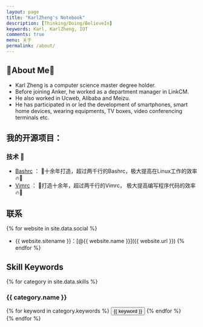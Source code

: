 ```yaml
---
layout: page
title: "KarlZheng's Notebook"
description: [Thinking/Doing/BelieveIn]
keywords: Karl, KarlZheng, IOT
comments: true
menu: 关于
permalink: /about/
---
```

## 👋About Me👋

- Karl Zheng is a computer science master degree holder. 
- Before joining Anker, he worked as a department manager in LinkCM. 
- He also worked in Ucweb, Alibaba and Meizu.
- He has participated in or led the development of smartphones, smart home devices, wearing equipments, TV boxes, video conferencing terminals etc.

## 我的开源项目：

### 技术 🌱

* [Bashrc](https://github.com/karlzheng/bashrc) ： 👋十余年打造，超过两千行的Bashrc，极大提高在Linux工作的效率🔥👋
* [Vimrc](https://github.com/karlzheng/vimrc) ：   👋打造十余年，超过两千行的Vimrc， 极大提高编写程序代码的效率🔥👋

## 联系

{% for website in site.data.social %}
* {{ website.sitename }}：[@{{ website.name }}]({{ website.url }})
{% endfor %}

## Skill Keywords

{% for category in site.data.skills %}
### {{ category.name }}
<div class="btn-inline">
{% for keyword in category.keywords %}
<button class="btn btn-outline" type="button">{{ keyword }}</button>
{% endfor %}
</div>
{% endfor %}
